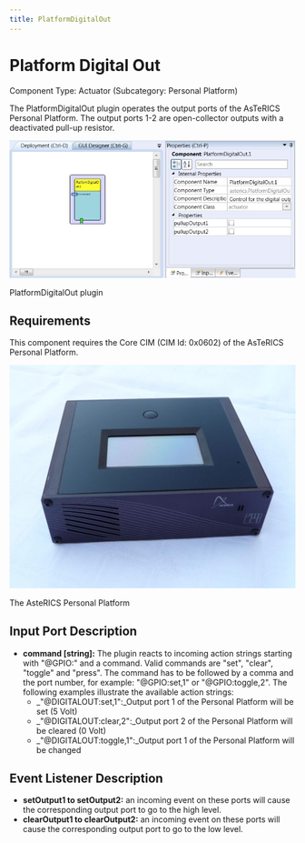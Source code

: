 ```yaml
---
title: PlatformDigitalOut
---
```


# Platform Digital Out

Component Type: Actuator (Subcategory: Personal Platform)

The PlatformDigitalOut plugin operates the output ports of the AsTeRICS Personal Platform. The output ports 1-2 are open-collector outputs with a deactivated pull-up resistor.

![Screenshot: PlatformDigitalOut plugin](./img/PlatformDigitalOut.jpg "Screenshot: PlatformDigitalOut plugin")

PlatformDigitalOut plugin

## Requirements

This component requires the Core CIM (CIM Id: 0x0602) of the AsTeRICS Personal Platform.

![The AsteRICS Personal Platform (preliminary version)](./img/PersonalPlatform.jpg "The AsteRICS Personal Platform (preliminary version)")

The AsteRICS Personal Platform

## Input Port Description

- **command \[string\]:** The plugin reacts to incoming action strings starting with "@GPIO:" and a command. Valid commands are "set", "clear", "toggle" and "press". The command has to be followed by a comma and the port number, for example: "@GPIO:set,1" or "@GPIO:toggle,2". The following examples illustrate the available action strings:
  - \_"@DIGITALOUT:set,1":\_Output port 1 of the Personal Platform will be set (5 Volt)
  - \_"@DIGITALOUT:clear,2":\_Output port 2 of the Personal Platform will be cleared (0 Volt)
  - \_"@DIGITALOUT:toggle,1":\_Output port 1 of the Personal Platform will be changed

## Event Listener Description

- **setOutput1 to setOutput2:** an incoming event on these ports will cause the corresponding output port to go to the high level.
- **clearOutput1 to clearOutput2:** an incoming event on these ports will cause the corresponding output port to go to the low level.
